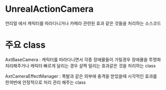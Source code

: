 # UnrealActionCamera

언리얼 에서 캐릭터를 따라다니거나 카메라 관련된 효과 같은 것들을 처리하는 소스코드

# 주요 class
AxtBaseCamera : 캐릭터를 따라다니면서 각종 장애물들이 가릴경우 장애물을 투명화 처리해주거나 캐릭터 빠르게 달리는 경우 살짝 밀리는 효과같은 것을 처리하는 class

AxtCameraEffectManager : 폭발과 같은 외부에 충격을 받았을때 시각적인 효과를 한꺼번에 안정적으로 처리 관리 해주는 class
